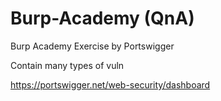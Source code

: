# Burp-Academy (QnA)

Burp Academy Exercise by Portswigger

Contain many types of vuln

https://portswigger.net/web-security/dashboard
